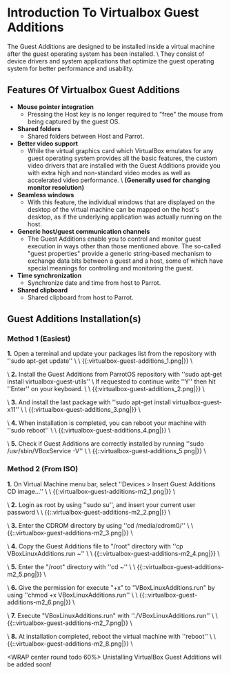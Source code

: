 # Introduction To Virtualbox Guest Additions #
The Guest Additions are designed to be installed inside a virtual machine after the guest operating system has been installed. \\
They consist of device drivers and system applications that optimize the guest operating system for better performance and usability.

## Features Of Virtualbox Guest Additions ##

  * **Mouse pointer integration**
    * Pressing the Host key is no longer required to "free" the mouse from being captured by the guest OS.
  * **Shared folders**
    * Shared folders between Host and Parrot.
  * **Better video support**
    * While the virtual graphics card which VirtualBox emulates for any guest operating system provides all the basic features, the custom video drivers that are installed with the Guest Additions provide you with extra high and non-standard video modes as well as accelerated video performance. \\ __(Generally used for changing monitor resolution)__
  * **Seamless windows**
    * With this feature, the individual windows that are displayed on the desktop of the virtual machine can be mapped on the host's desktop, as if the underlying application was actually running on the host.
  * **Generic host/guest communication channels**
    * The Guest Additions enable you to control and monitor guest execution in ways other than those mentioned above. The so-called "guest properties" provide a generic string-based mechanism to exchange data bits between a guest and a host, some of which have special meanings for controlling and monitoring the guest.
  * **Time synchronization**
    * Synchronize date and time from host to Parrot.
  * **Shared clipboard**
    * Shared clipboard from host to Parrot.
 
## Guest Additions Installation(s) ##

### Method 1 (Easiest) ###

**1.** Open a terminal and update your packages list from the repository with ''sudo apt-get update'' \\
\\ {{:virtualbox-guest-additions_1.png|}} \\

\\ **2.** Install the Guest Additions from ParrotOS repository with ''sudo apt-get install virtualbox-guest-utils'' 
\\ If requested to continue write ''Y'' then hit ''Enter'' on your keyboard. \\
\\ {{:virtualbox-guest-additions_2.png|}} \\

\\ **3.** And install the last package with ''sudo apt-get install virtualbox-guest-x11'' \\
\\ {{:virtualbox-guest-additions_3.png|}} \\

\\ **4.** When installation is completed, you can reboot your machine with ''sudo reboot'' \\
\\ {{:virtualbox-guest-additions_4.png|}} \\

\\ **5.** Check if Guest Additions are correctly installed by running ''sudo /usr/sbin/VBoxService -V'' \\
\\ {{::virtualbox-guest-additions_5.png|}} \\

### Method 2 (From ISO) ###

**1.** On Virtual Machine menu bar, select ''Devices > Insert Guest Additions CD image...'' \\
\\ {{:virtualbox-guest-additions-m2_1.png|}} \\

\\ **2.** Login as root by using ''sudo su'', and insert your current user password \\
\\ {{::virtualbox-guest-additions-m2_2.png|}} \\

\\ **3.** Enter the CDROM directory by using ''cd /media/cdrom0/'' \\
\\ {{::virtualbox-guest-additions-m2_3.png|}} \\

\\ **4.** Copy the Guest Additions file to "/root" directory with ''cp VBoxLinuxAdditions.run ~'' \\
\\ {{::virtualbox-guest-additions-m2_4.png|}} \\

\\ **5.** Enter the "/root" directory with ''cd ~'' \\
\\ {{::virtualbox-guest-additions-m2_5.png|}} \\

\\ **6.** Give the permission for execute "+x" to "VBoxLinuxAdditions.run" by using ''chmod +x VBoxLinuxAdditions.run'' \\
\\ {{::virtualbox-guest-additions-m2_6.png|}} \\

\\ **7.** Execute "VBoxLinuxAdditions.run" with ''./VBoxLinuxAdditions.run'' \\
\\ {{::virtualbox-guest-additions-m2_7.png|}} \\

\\ **8.** At installation completed, reboot the virtual machine with ''reboot'' \\
\\ {{::virtualbox-guest-additions-m2_8.png|}} \\

<WRAP center round todo 60%>
Unistalling VirtualBox Guest Additions will be added soon!
</WRAP>
